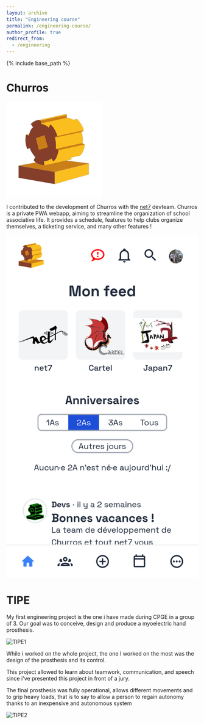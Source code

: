 ```yaml
---
layout: archive
title: "Engineering course"
permalink: /engineering-course/
author_profile: true
redirect_from:
  - /engineering
---
```


{% include base_path %}

Churros
======
![Churros](/images/churros.png)

I contributed to the development of Churros with the [net7](https://net7.dev/) devteam. Churros is a private PWA webapp, aiming to streamline the organization of school associative life. It provides a schedule, features to help clubs organize themselves, a ticketing service, and many other features !

![churros1](/images/churros1.png)

TIPE
======

My first engineering project is the one i have made during CPGE in a group of 3. Our goal was to conceive, design and produce a myoelectric hand prosthesis.

![TIPE1](/files/TIPE1.png)

While i worked on the whole project, the one I worked on the most was the design of the prosthesis and its control.

This project allowed to learn about teamwork, communication, and speech since i've presented this project in front of a jury.

The final prosthesis was fully operational, allows different movements and to grip heavy loads, that is to say to allow a person to regain autonomy thanks to an inexpensive and autonomous system

![TIPE2](/files/TIPE2.png)
